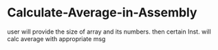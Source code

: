 # Calculate-Average-in-Assembly
user will provide the size of array and its numbers. then certain Inst. will calc average with appropriate msg

